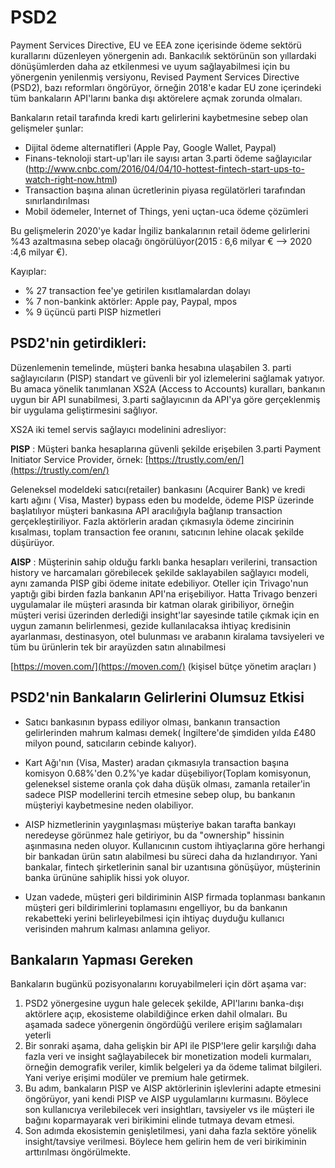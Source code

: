 # PSD2 

Payment Services Directive, EU ve EEA zone içerisinde ödeme sektörü kurallarını düzenleyen yönergenin adı. Bankacılık sektörünün son yıllardaki dönüşümlerden daha az etkilenmesi ve uyum sağlayabilmesi için bu yönergenin yenilenmiş versiyonu, Revised Payment Services Directive (PSD2), bazı reformları öngörüyor, örneğin 2018'e kadar EU zone içerindeki tüm bankaların API'larını banka dışı aktörelere açmak zorunda olmaları.

Bankaların retail tarafında kredi kartı gelirlerini kaybetmesine sebep olan gelişmeler şunlar: 

* Dijital ödeme alternatifleri (Apple Pay, Google Wallet, Paypal)
* Finans-teknoloji start-up'ları ile sayısı artan 3.parti ödeme sağlayıcılar (http://www.cnbc.com/2016/04/04/10-hottest-fintech-start-ups-to-watch-right-now.html) 
* Transaction başına alınan ücretlerinin piyasa regülatörleri tarafından sınırlandırılması
* Mobil ödemeler, Internet of Things, yeni uçtan-uca ödeme çözümleri

Bu gelişmelerin 2020'ye kadar İngiliz bankalarının retail ödeme gelirlerini %43 azaltmasına sebep olacağı öngörülüyor(2015 : 6,6 milyar € --> 2020 :4,6 milyar €).

Kayıplar: 
* % 27 transaction fee'ye getirilen kısıtlamalardan dolayı 
* % 7 non-bankink aktörler: Apple pay, Paypal, mpos
* % 9 üçüncü parti PISP hizmetleri

 


## PSD2'nin getirdikleri:

Düzenlemenin temelinde, müşteri banka hesabına ulaşabilen 3. parti sağlayıcıların (PISP) standart ve güvenli bir yol izlemelerini sağlamak yatıyor. Bu amaca yönelik tanımlanan XS2A (Access to Accounts) kuralları, bankanın uygun bir API sunabilmesi, 3.parti sağlayıcının da API'ya göre gerçeklenmiş bir uygulama geliştirmesini sağlıyor. 

XS2A iki temel servis sağlayıcı modelinini adresliyor:

**PISP** : Müşteri banka hesaplarına güvenli şekilde erişebilen 3.parti Payment Initiator Service Provider, örnek:
[https://trustly.com/en/](https://trustly.com/en/)

Geleneksel modeldeki satıcı(retailer) bankasını (Acquirer Bank) ve kredi kartı ağını ( Visa, Master) bypass eden bu modelde, ödeme PISP üzerinde başlatılıyor müşteri bankasına API aracılığıyla bağlanıp transaction gerçekleştiriliyor. Fazla aktörlerin aradan çıkmasıyla ödeme zincirinin kısalması, toplam transaction fee oranını, satıcının lehine olacak şekilde düşürüyor.  
 
**AISP** : Müşterinin sahip olduğu farklı banka hesapları verilerini, transaction history ve harcamaları  görebilecek şekilde saklayabilen sağlayıcı modeli, aynı zamanda PISP gibi ödeme initate edebiliyor. Oteller için Trivago'nun yaptığı gibi birden fazla bankanın API'na erişebiliyor. Hatta Trivago benzeri uygulamalar ile müşteri arasında bir katman olarak giribiliyor, örneğin müşteri verisi üzerinden derlediği insight'lar sayesinde tatile çıkmak için en uygun zamanın belirlenmesi, gezide kullanılacaksa ihtiyaç kredisinin ayarlanması,  destinasyon, otel bulunması ve arabanın kiralama tavsiyeleri ve tüm bu ürünlerin tek bir arayüzden satın alınabilmesi 

[https://moven.com/](https://moven.com/)
(kişisel bütçe yönetim araçları \)

## PSD2'nin Bankaların Gelirlerini Olumsuz Etkisi
 
* Satıcı bankasının bypass ediliyor olması, bankanın transaction gelirlerinden mahrum kalması demek( İngiltere'de şimdiden yılda £480 milyon pound, satıcıların cebinde kalıyor).
  
* Kart Ağı'nın (Visa, Master) aradan çıkmasıyla transaction başına komisyon 0.68%'den 0.2%'ye kadar düşebiliyor(Toplam komisyonun, geleneksel sisteme oranla çok daha düşük olması, zamanla retailer'in sadece PISP modellerini tercih etmesine sebep olup, bu bankanın müşteriyi kaybetmesine neden olabiliyor.

* AISP hizmetlerinin yaygınlaşması müşteriye bakan tarafta bankayı neredeyse görünmez hale getiriyor, bu da "ownership" hissinin aşınmasına neden oluyor. Kullanıcının custom ihtiyaçlarına göre herhangi bir bankadan ürün satın alabilmesi bu süreci daha da hızlandırıyor. Yani bankalar, fintech şirketlerinin sanal bir uzantısına gönüşüyor, müşterinin banka ürününe sahiplik hissi yok oluyor. 

* Uzan vadede, müşteri geri bildiriminin AISP firmada toplanması bankanın müşteri geri bildirimlerini toplamasını engelliyor, bu da bankanın rekabetteki yerini belirleyebilmesi için ihtiyaç duyduğu kullanıcı verisinden mahrum kalması anlamına geliyor.

## Bankaların Yapması Gereken

Bankaların bugünkü pozisyonalarını koruyabilmeleri için dört aşama var: 

1. PSD2 yönergesine uygun hale gelecek şekilde, API'larını banka-dışı aktörlere açıp, ekosisteme olabildiğince erken dahil olmaları. Bu aşamada sadece yönergenin öngördüğü verilere erişim sağlamaları yeterli 
2. Bir sonraki aşama, daha gelişkin bir API ile PISP'lere gelir karşılığı daha fazla veri ve insight sağlayabilecek bir monetization modeli kurmaları, örneğin demografik veriler, kimlik belgeleri ya da ödeme talimat bilgileri. Yani veriye erişimi modüler ve premium hale getirmek.
3. Bu adım, bankaların  PISP ve AISP aktörlerinin işlevlerini adapte etmesini öngörüyor, yani kendi PISP ve AISP uygulamlarını kurmasını. Böylece son kullanıcıya verilebilecek veri insightları, tavsiyeler vs ile müşteri ile bağını koparmayarak veri birikimini elinde tutmaya devam etmesi.
4. Son adımda ekosistemin genişletilmesi, yani daha fazla sektöre yönelik insight/tavsiye verilmesi. Böylece hem gelirin hem de veri birikiminin arttırılması öngörülmekte. 




